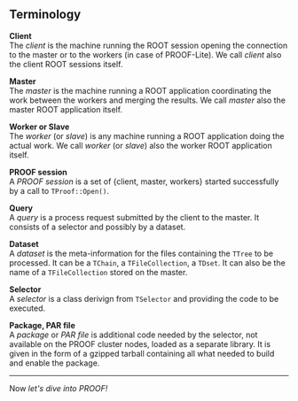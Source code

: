 ## Terminology ##

**Client**  
The *client* is the machine running the ROOT session opening the connection to the master
or to the workers (in case of PROOF-Lite). We call *client* also the client ROOT sessions itself.

**Master**  
The *master* is the machine running a ROOT application coordinating the work between the workers
and merging the results. We call *master* also the master ROOT application itself.

**Worker or Slave**  
The *worker* (or *slave*) is any machine running a ROOT application doing the actual work.
We call *worker* (or *slave*) also the worker ROOT application itself.

**PROOF session**  
A *PROOF session* is a set of {client, master, workers} started successfully by a call to `TProof::Open()`.

**Query**  
A *query* is a process request submitted by the client to the master. It consists of a selector 
and possibly by a dataset.

**Dataset**  
A *dataset* is the meta-information for the files containing the `TTree` to be processed. It can be
a `TChain`, a `TFileCollection`, a `TDset`. It can also be the name of a `TFileCollection` stored
on the master.

**Selector**  
A *selector* is a class derivign from `TSelector` and providing the code to be executed.

**Package, PAR file**  
A *package* or *PAR file* is additional code needed by the selector, not available on the PROOF cluster nodes,
loaded as a separate library. It is given in the form of a gzipped tarball containing all what needed
to build and enable the package.

* * * *

Now *let's dive into PROOF!*

